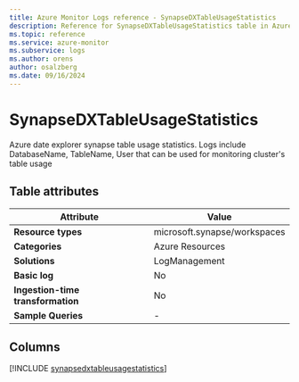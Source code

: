 ```yaml
---
title: Azure Monitor Logs reference - SynapseDXTableUsageStatistics
description: Reference for SynapseDXTableUsageStatistics table in Azure Monitor Logs.
ms.topic: reference
ms.service: azure-monitor
ms.subservice: logs
ms.author: orens
author: osalzberg
ms.date: 09/16/2024
---
```


# SynapseDXTableUsageStatistics

Azure date explorer synapse table usage statistics. Logs include DatabaseName, TableName, User that can be used for monitoring cluster's table usage


## Table attributes

|Attribute|Value|
|---|---|
|**Resource types**|microsoft.synapse/workspaces|
|**Categories**|Azure Resources|
|**Solutions**| LogManagement|
|**Basic log**|No|
|**Ingestion-time transformation**|No|
|**Sample Queries**|-|



## Columns
  
[!INCLUDE [synapsedxtableusagestatistics](~/reusable-content/ce-skilling/azure/includes/azure-monitor/reference/tables/synapsedxtableusagestatistics-include.md)]
